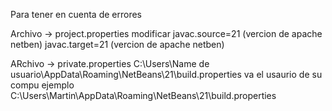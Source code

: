 Para tener en cuenta de errores

Archivo -> project.properties 
modificar 
  javac.source=21 (vercion de apache netben)
  javac.target=21 (vercion de apache netben)

  ARchivo -> private.properties
  C:\\Users\\Name de usuario\\AppData\\Roaming\\NetBeans\\21\\build.properties
  va el usaurio de su compu ejemplo
  C:\\Users\\Martin\\AppData\\Roaming\\NetBeans\\21\\build.properties
